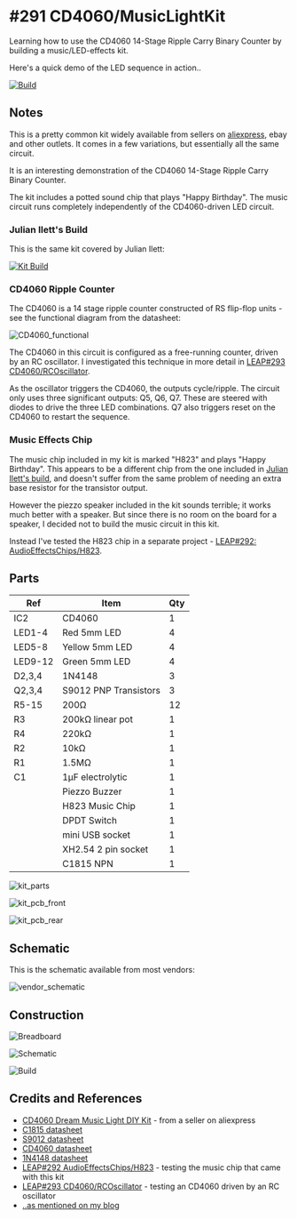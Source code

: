 # #291 CD4060/MusicLightKit

Learning how to use the CD4060 14-Stage Ripple Carry Binary Counter by building a music/LED-effects kit.

Here's a quick demo of the LED sequence in action..

[![Build](./assets/MusicLightKit_build.jpg?raw=true)](https://www.youtube.com/watch?v=oUgnn1maLc8)

## Notes

This is a pretty common kit widely available from sellers on [aliexpress](https://www.aliexpress.com/item/CD4060-Dream-Music-Light-DIY-Kit-Birthday-Gift-Suite-Electronic-Production-of-DIY-Parts/32748833397.html), ebay and other outlets.
It comes in a few variations, but essentially all the same circuit.

It is an interesting demonstration of the CD4060 14-Stage Ripple Carry Binary Counter.

The kit includes a potted sound chip that plays "Happy Birthday". The music circuit runs completely independently of the CD4060-driven LED circuit.


### Julian Ilett's Build

This is the same kit covered by Julian Ilett:

[![Kit Build](https://img.youtube.com/vi/AJFLz_hQsjo/0.jpg)](https://www.youtube.com/watch?v=AJFLz_hQsjo)


### CD4060 Ripple Counter

The CD4060 is a 14 stage ripple counter constructed of RS flip-flop units - see the functional diagram from the datasheet:

![CD4060_functional](../assets/CD4060_functional.png?raw=true)

The CD4060 in this circuit is configured as a free-running counter, driven by an RC oscillator.
I investigated this technique in more detail in [LEAP#293 CD4060/RCOscillator](../RCOscillator).

As the oscillator triggers the CD4060, the outputs cycle/ripple. The circuit only uses three significant outputs: Q5, Q6, Q7.
These are steered with diodes to drive the three LED combinations. Q7 also triggers reset on the CD4060 to restart the sequence.

### Music Effects Chip

The music chip included in my kit is marked "H823" and plays "Happy Birthday". This appears to be a different chip
from the one included in [Julian Ilett's build](https://www.youtube.com/watch?v=AJFLz_hQsjo),
and doesn't suffer from the same problem of needing an extra base resistor for the transistor output.

However the piezzo speaker included in the kit sounds terrible; it works much better with a speaker.
But since there is no room on the board for a speaker, I decided not to build the music circuit in this kit.

Instead I've tested the H823 chip in a separate project -
[LEAP#292: AudioEffectsChips/H823](../../AudioEffectsChips/H823).

## Parts

| Ref     | Item                  | Qty |
|---------|-----------------------|-----|
| IC2     | CD4060                |   1 |
| LED1-4  | Red 5mm LED           |   4 |
| LED5-8  | Yellow 5mm LED        |   4 |
| LED9-12 | Green 5mm LED         |   4 |
| D2,3,4  | 1N4148                |   3 |
| Q2,3,4  | S9012 PNP Transistors |   3 |
| R5-15   | 200Ω                  |  12 |
| R3      | 200kΩ linear pot      |   1 |
| R4      | 220kΩ                 |   1 |
| R2      | 10kΩ                  |   1 |
| R1      | 1.5MΩ                 |   1 |
| C1      | 1µF electrolytic      |   1 |
|         | Piezzo Buzzer         |   1 |
|         | H823 Music Chip       |   1 |
|         | DPDT Switch           |   1 |
|         | mini USB socket       |   1 |
|         | XH2.54 2 pin socket   |   1 |
|         | C1815 NPN             |   1 |

![kit_parts](./assets/kit_parts.jpg?raw=true)

![kit_pcb_front](./assets/kit_pcb_front.jpg?raw=true)

![kit_pcb_rear](./assets/kit_pcb_rear.jpg?raw=true)

## Schematic

This is the schematic available from most vendors:

![vendor_schematic](./assets/vendor_schematic.jpg?raw=true)

## Construction

![Breadboard](./assets/MusicLightKit_bb.jpg?raw=true)

![Schematic](./assets/MusicLightKit_schematic.jpg?raw=true)

![Build](./assets/MusicLightKit_build.jpg?raw=true)

## Credits and References
* [CD4060 Dream Music Light DIY Kit](https://www.aliexpress.com/item/CD4060-Dream-Music-Light-DIY-Kit-Birthday-Gift-Suite-Electronic-Production-of-DIY-Parts/32748833397.html) - from a seller on aliexpress
* [C1815 datasheet](https://www.futurlec.com/Transistors/C1815.shtml)
* [S9012 datasheet](https://www.futurlec.com/Transistors/S9012.shtml)
* [CD4060 datasheet](https://www.futurlec.com/4000Series/CD4060.shtml)
* [1N4148 datasheet](https://www.futurlec.com/Diodes/1N4148.shtml)
* [LEAP#292 AudioEffectsChips/H823](../../AudioEffectsChips/H823) - testing the music chip that came with this kit
* [LEAP#293 CD4060/RCOscillator](../RCOscillator) - testing an CD4060 driven by an RC oscillator
* [..as mentioned on my blog](https://blog.tardate.com/2017/05/leap291-cd4060-music-light-kit.html)
